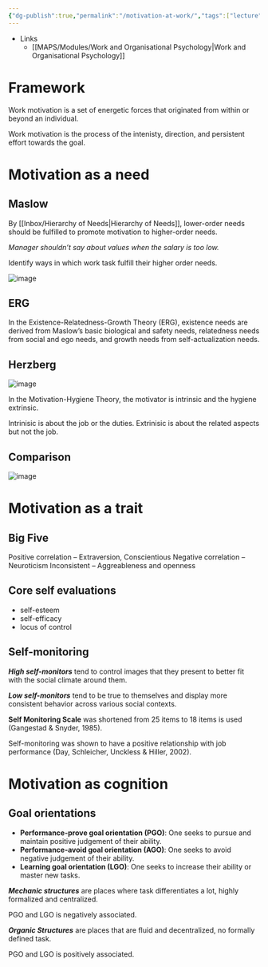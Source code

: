 ```yaml
---
{"dg-publish":true,"permalink":"/motivation-at-work/","tags":["lecture"]}
---
```


- Links
	- [[MAPS/Modules/Work and Organisational Psychology\|Work and Organisational Psychology]]
# Framework 
Work motivation is a set of energetic forces that originated from within or beyond an individual.

Work motivation is the process of the intenisty, direction, and persistent effort towards the goal.
# Motivation as a need
## Maslow 
By [[Inbox/Hierarchy of Needs\|Hierarchy of Needs]], lower-order needs should be fulfilled to promote motivation to higher-order needs.

*Manager shouldn’t say about values when the salary is too low.*

Identify ways in which work task fulfill their higher order needs.

![image](https://pub-15a8beda5d8c4294821c9fa24ef91a9f.r2.dev/attachments/9dbf979f5f0eca57b7c535a4da12024d.jpeg)
## ERG
In the Existence-Relatedness-Growth Theory (ERG), existence needs are derived from Maslow’s basic biological and safety needs, relatedness needs from social and ego needs, and growth needs from self-actualization needs.
## Herzberg
![image](https://pub-15a8beda5d8c4294821c9fa24ef91a9f.r2.dev/attachments/50e0f10bd8751a3fbb79f117c983ca1c.jpeg)

In the Motivation-Hygiene Theory, the motivator is intrinsic and the hygiene extrinsic. 

Intrinisic is about the job or the duties. 
Extrinisic is about the related aspects but not the job.
## Comparison
![image](https://pub-15a8beda5d8c4294821c9fa24ef91a9f.r2.dev/attachments/3eecc751f7db2c7ca97b06817c7765e0.jpeg)
# Motivation as a trait
## Big Five
Positive correlation – Extraversion, Conscientious
Negative correlation – Neuroticism
Inconsistent – Aggreableness and openness 
## Core self evaluations
- self-esteem
- self-efficacy
- locus of control
## Self-monitoring
***High self-monitors*** tend to control images that they present to better fit with the social climate around them.

***Low self-monitors*** tend to be true to themselves and display more consistent behavior across various social contexts.

**Self Monitoring Scale** was shortened from 25 items to 18 items is used (Gangestad & Snyder, 1985). 

Self-monitoring was shown to have a positive relationship with job performance (Day, Schleicher, Unckless & Hiller, 2002).
# Motivation as cognition
## Goal orientations
- **Performance-prove goal orientation (PGO)**: One seeks to pursue and maintain positive judgement of their ability.
- **Performance-avoid goal orientation (AGO)**: One seeks to avoid negative judgement of their ability.
- **Learning goal orientation (LGO)**: One seeks to increase their ability or master new tasks.

***Mechanic structures*** are places where task differentiates a lot, highly formalized and centralized.

PGO and LGO is negatively associated.

***Organic Structures*** are places that are fluid and decentralized, no formally defined task.

PGO and LGO is positively associated.



